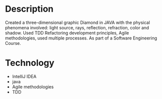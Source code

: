# Description
Created a three-dimensional graphic Diamond in JAVA with the 
physical phenomena involved: light source, rays, reflection, refraction, color and shadow.
Used TDD Refactoring development principles, Agile methodologies, used multiple processes. 
As part of a Software Engineering Course.
# Technology
- IntelliJ IDEA
- java
- Agile methodologies
- TDD

